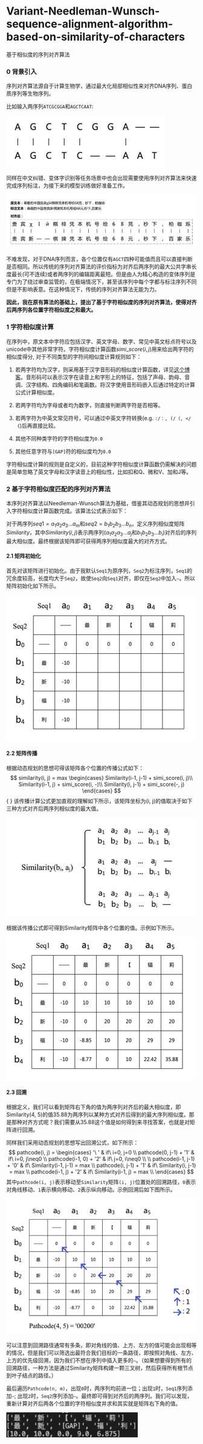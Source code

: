 # Variant-Needleman-Wunsch-sequence-alignment-algorithm-based-on-similarity-of-characters
基于相似度的序列对齐算法

### 0 背景引入

序列对齐算法源自于计算生物学，通过最大化局部相似性来对齐DNA序列、蛋白质序列等生物序列。

比如输入两序列`ATCGCGGA`和`AGCTCAAT`:

<img src="sequence-alignment-algorithm-based-on-similarity-of-characters/DNA序列配对.png" alt="DNA序列配对"  />

同样在中文纠错、变体字识别等任务场景中也会出现需要使用序列对齐算法来快速完成序列标注，为接下来的模型训练做好准备工作。

![变体字序列对齐示例](sequence-alignment-algorithm-based-on-similarity-of-characters/变体字序列对齐示例.png)

不难发现，对于DNA序列而言，各个位置仅有`AGCT`四种可能值而且可以直接判断是否相同。所以传统的序列对齐算法的评价指标为对齐后两序列的最大公共字串长度最长(可不连续)或者两序列的编辑距离最短。但是由人为精心构造的变体序列是专门为了绕过审查监管的，在极端情况下，甚至该序列中每个字都与标注序列不同但是不影响表意。在这种情况下，传统的序列对齐算法无能为力。

**因此，我在原有算法的基础上，提出了基于字符相似度的序列对齐算法，使得对齐后两序列各位置字符相似度之和最大。**



### 1 字符相似度计算

在序列中，原文本中字符应包括汉字、英文字母、数字、常见中英文标点符号以及unicode中其他非常字符。字符相似度计算函数$simi\_score(i, j)$用来给出两字符的相似度得分, 对于不同类型的字符间相似度计算规则如下：

1. 若两字符均为汉字，则采用基于汉字音形码的相似度计算函数，详见[这个博客](https://blog.csdn.net/chndata/article/details/41114771)。音形码可以表示汉字在读音上和字形上的特征，包括了声母、韵母、音调、汉字结构、四角编码和笔画数。将汉字使用音形码嵌入后通过特定的计算公式计算相似度。
2. 若两字符均为字母或者均为数字，则直接判断两字符是否相等。
3. 若两字符为中英文常见符号，可以通过中英文字符转换(e.g. `:/：, (/（, </《`)后再直接比较。
4. 其他不同种类字符的字符相似度为`0.0`

5. 其他任意字符与`[GAP]`符的相似度均为`0.0`

字符相似度计算的规则是自定义的，目前这种字符相似度计算函数仍需解决的问题是简单忽略了英文字母和汉字读音上的相似性，比如扣和Q、微和V、加和J等。



### 2 基于字符相似度匹配的序列对齐算法

本序列对齐算法以Needleman-Wunsch算法为基础，借鉴其动态规划的思想并引入字符相似度计算函数完成。该算法公式表示如下：

对于两序列$seq1= a_1a_2a_3...a_m$和$seq2=b_1b_2b_3...b_n$，定义序列相似度矩阵$Similarity$，其中$Similarity(i,j)$表示两序列($a_1a_2a_3...a_j$和$b_1b_2b_3...b_i$)对齐后的序列最大相似度。最终根据该矩阵即可获得两序列相似度最大的对齐方式。

#### 2.1 矩阵初始化

首先对该矩阵进行初始化。由于我默认`Seq1`为原序列，`Seq2`为标注序列，`Seq1`的冗余度较高，长度均大于`Seq2`，故使`Seq2`向`Seq1`对齐，即仅在`Seq2`中加入`—`。所以矩阵初始化如下所示。

![矩阵初始化](sequence-alignment-algorithm-based-on-similarity-of-characters/矩阵初始化.png)

#### 2.2 矩阵传播

根据动态规划的思想可得该矩阵各个位置的传播公式如下：
$$
similarity(i, j) = 
max \begin{cases}
Similarity(i-1, j-1) + simi_score(i, j)\\
Similarity(i-1, j) + simi_score(i, -)\\
Similarity(i, j-1) + simi_score(-, j)
\end{cases}
$$ { }
该传播计算公式更加直观的理解如下所示，该矩阵坐标为(i, j)的值取决于如下三种方式对齐后两序列相似度的最大值。

![矩阵传播函数示例](sequence-alignment-algorithm-based-on-similarity-of-characters/矩阵传播函数示例.png)

根据该传播公式即可得到Similarity矩阵中各个位置的值。示例如下所示。

![矩阵传播后](sequence-alignment-algorithm-based-on-similarity-of-characters/矩阵传播后.png)

#### 2.3 回溯

根据定义，我们可以看到矩阵右下角的值为两序列对齐后的最大相似度，即Similarity(4, 5)的值35.88为两序列以某种方式对齐后得到的最大序列相似度。那是那种对齐方式呢？我们需要从35.88这个值是如何得到来寻找答案，也就是对矩阵进行回溯。

同样我们采用动态规划的思想写出回溯公式，如下所示：
$$
pathcode(i, j) = 
\begin{cases}
'\ ' & if\ i=0, j=0 \\
pathcode(0, j-1) + '1' & if\ i=0, j\neq0 \\
pathcode(i-1, 0) + '2' & if\ j=0, i\neq0 \\
\\
pathcode(i-1, j-1) + '0' & if\ Similarity(i-1, j-1) = max \\
pathcode(i, j-1) + '1' & if\ Similarity(i, j-1) = max \\
pathcode(i-1, j) + '2' & if\ Similarity(i-1, j) = max \\
\end{cases}
$$
其中`pathcode(i, j)`表示移动至`Similarity`矩阵`(i, j)`位置处的回溯路径，`0`表示对角线移动、`1`表示横向移动、`2`表示纵向移动。示例回溯后如下图所示。

![矩阵回溯](sequence-alignment-algorithm-based-on-similarity-of-characters/矩阵回溯.png)

可以注意到回溯路径通常有多条，即对角线的值、上方、左方的值可能会出现相等的情况，但是我们可以筛选出最符合我们目标的一条路径，即按照对角线、左方、上方的优先级回溯，因为我们不想在序列中插入更多的`—`。（如果想要得到所有的回溯路径，一种方法是通过Similarity矩阵构建一颗三叉树，然后获得所有根节点到叶子结点的路径。）

最后遍历`Pathcode(n, m)`，出现`0`时，两序列均前进一位；出现`1`时，`Seq1`序列添加`—`; 出现`2`时，`Seq2`序列添加`—`。最终即可得到对齐后的两序列。我们可以发现，重新计算对齐后两各个位置的字符相似度并求和其实就是矩阵右下角的值。

<img src="sequence-alignment-algorithm-based-on-similarity-of-characters/示例最终结果.png" alt="示例最终结果" style="zoom:150%;" />

